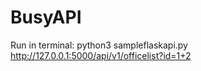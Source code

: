 # BusyAPI

Run in terminal:
python3 sampleflaskapi.py
http://127.0.0.1:5000/api/v1/officelist?id=1+2
